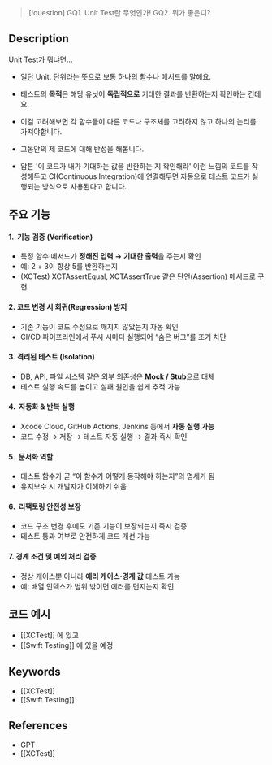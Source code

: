 >[!question]
>GQ1. Unit Test란 무엇인가!
>GQ2. 뭐가 좋은디?

## Description

Unit Test가 뭐냐면...
- 일단 Unit. 단위라는 뜻으로 보통 하나의 함수나 메서드를 말해요.
- 테스트의 **목적**은 해당 유닛이 **독립적으로** 기대한 결과를 반환하는지 확인하는 건데요.
- 이걸 고려해보면 각 함수들이 다른 코드나 구조체를 고려하지 않고 하나의 논리를 가져야합니다. 
- 그동안의 제 코드에 대해 반성을 해봅니다.

- 암튼 '이 코드가 내가 기대하는 값을 반환하는 지 확인해라' 이런 느낌의 코드를 작성해두고 CI(Continuous Integration)에 연결해두면 자동으로 테스트 코드가 실행되는 방식으로 사용된다고 합니다.

## 주요 기능
#### **1.**  **기능 검증 (Verification)**

- 특정 함수·메서드가 **정해진 입력 → 기대한 출력**을 주는지 확인
- 예: 2 + 3이 항상 5를 반환하는지
- (XCTest) XCTAssertEqual, XCTAssertTrue 같은 단언(Assertion) 메서드로 구현

#### **2.** **코드 변경 시 회귀(Regression) 방지**

- 기존 기능이 코드 수정으로 깨지지 않았는지 자동 확인
- CI/CD 파이프라인에서 푸시 시마다 실행되어 “숨은 버그”를 조기 차단

#### **3.** **격리된 테스트 (Isolation)**

- DB, API, 파일 시스템 같은 외부 의존성은 **Mock / Stub**으로 대체
- 테스트 실행 속도를 높이고 실패 원인을 쉽게 추적 가능

#### **4.**  **자동화 & 반복 실행**

- Xcode Cloud, GitHub Actions, Jenkins 등에서 **자동 실행 가능**
- 코드 수정 → 저장 → 테스트 자동 실행 → 결과 즉시 확인

#### **5.**  **문서화 역할**

- 테스트 함수가 곧 “이 함수가 어떻게 동작해야 하는지”의 명세가 됨
- 유지보수 시 개발자가 이해하기 쉬움

#### **6.**  **리팩토링 안전성 보장**

- 코드 구조 변경 후에도 기존 기능이 보장되는지 즉시 검증
- 테스트 통과 여부로 안전하게 코드 개선 가능

#### **7.** **경계 조건 및 예외 처리 검증**

- 정상 케이스뿐 아니라 **에러 케이스·경계 값** 테스트 가능
- 예: 배열 인덱스가 범위 밖이면 에러를 던지는지 확인

## 코드 예시
+ [[XCTest]] 에 있고
+ [[Swift Testing]] 에 있을 예정

## Keywords
+ [[XCTest]]
+ [[Swift Testing]]

## References
- GPT
- [[XCTest]]